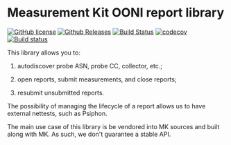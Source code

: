 # Measurement Kit OONI report library

[![GitHub license](https://img.shields.io/github/license/measurement-kit/mkreport.svg)](https://raw.githubusercontent.com/measurement-kit/mkreport/master/LICENSE) [![Github Releases](https://img.shields.io/github/release/measurement-kit/mkreport.svg)](https://github.com/measurement-kit/mkreport/releases) [![Build Status](https://img.shields.io/travis/measurement-kit/mkreport/master.svg?label=travis)](https://travis-ci.org/measurement-kit/mkreport) [![codecov](https://codecov.io/gh/measurement-kit/mkreport/branch/master/graph/badge.svg)](https://codecov.io/gh/measurement-kit/mkreport) [![Build status](https://img.shields.io/appveyor/ci/bassosimone/mkreport/master.svg?label=appveyor)](https://ci.appveyor.com/project/bassosimone/mkreport/branch/master)

This library allows you to:

1. autodiscover probe ASN, probe CC, collector, etc.;

2. open reports, submit measurements, and close reports;

3. resubmit unsubmitted reports.

The possibility of managing the lifecycle of a report allows us to have
external nettests, such as Psiphon.

The main use case of this library is be vendored into MK sources and
built along with MK. As such, we don't guarantee a stable API.
